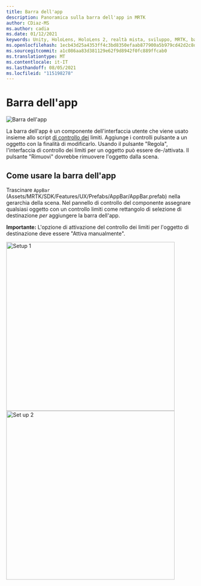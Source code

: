 ```yaml
---
title: Barra dell'app
description: Panoramica sulla barra dell'app in MRTK
author: CDiaz-MS
ms.author: cadia
ms.date: 01/12/2021
keywords: Unity, HoloLens, HoloLens 2, realtà mista, sviluppo, MRTK, barra delle app,
ms.openlocfilehash: 1ecb43d25a4353ff4c3bd8350efaab877900a5b979cd42d2c8d1cb91ce32ae0c
ms.sourcegitcommit: a1c086aa83d381129e62f9d8942f0fc889ffcab0
ms.translationtype: MT
ms.contentlocale: it-IT
ms.lasthandoff: 08/05/2021
ms.locfileid: "115198278"
---
```

# <a name="app-bar"></a>Barra dell'app

![Barra dell'app](../images/app-bar/MRTK_AppBar_Main.png)

La barra dell'app è un componente dell'interfaccia utente che viene usato insieme allo script [di controllo dei](bounds-control.md) limiti. Aggiunge i controlli pulsante a un oggetto con la finalità di modificarlo. Usando il pulsante "Regola", l'interfaccia di controllo dei limiti per un oggetto può essere de-/attivata. Il pulsante "Rimuovi" dovrebbe rimuovere l'oggetto dalla scena.

## <a name="how-to-use-app-bar"></a>Come usare la barra dell'app

Trascinare `AppBar` (Assets/MRTK/SDK/Features/UX/Prefabs/AppBar/AppBar.prefab) nella gerarchia della scena. Nel pannello di controllo del componente assegnare qualsiasi oggetto con un controllo limiti come rettangolo di selezione di destinazione *per* aggiungere la barra dell'app.

**Importante:** L'opzione di attivazione del controllo dei limiti per l'oggetto di destinazione deve essere "Attiva manualmente".

<img src="../images/app-bar/MRTK_AppBar_Setup1.png" width="450" alt="Setup 1">

<img src="../images/app-bar/MRTK_AppBar_Setup2.png" width="450" alt="Set up 2">
